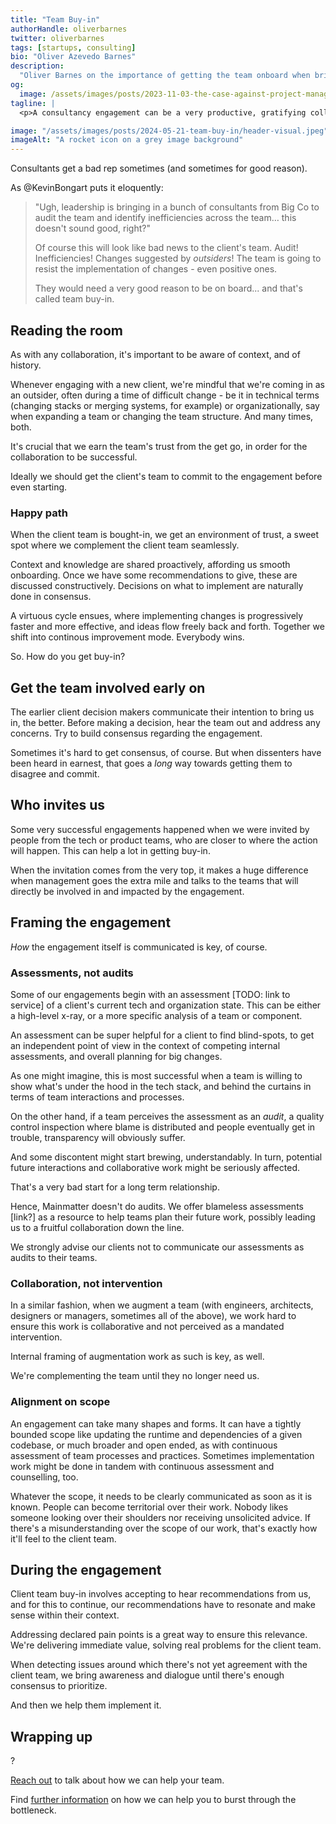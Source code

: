 ```yaml
---
title: "Team Buy-in"
authorHandle: oliverbarnes
twitter: oliverbarnes
tags: [startups, consulting]
bio: "Oliver Azevedo Barnes"
description:
  "Oliver Barnes on the importance of getting the team onboard when bringing in a consultancy"
og:
  image: /assets/images/posts/2023-11-03-the-case-against-project-managers/og-image.jpeg
tagline: |
  <p>A consultancy engagement can be a very productive, gratifying collaborative process. That's _if_ the client team is onboard with having it come in to help</p>

image: "/assets/images/posts/2024-05-21-team-buy-in/header-visual.jpeg"
imageAlt: "A rocket icon on a grey image background"
---
```


Consultants get a bad rep sometimes (and sometimes for good reason). 

As @KevinBongart puts it eloquently:

> "Ugh, leadership is bringing in a bunch of consultants from Big Co to audit the team and identify inefficiencies across the team… this doesn't sound good, right?"
>
> Of course this will look like bad news to the client's team. Audit! Inefficiencies! Changes suggested by _outsiders_! The team is going to resist the implementation of changes - even positive ones.
>
>They would need a very good reason to be on board... and that's called team buy-in.

## Reading the room

As with any collaboration, it's important to be aware of context, and of history.

Whenever engaging with a new client, we're mindful that we're coming in as an outsider, often during a time of difficult change - be it in technical terms (changing stacks or merging systems, for example) or organizationally, say when expanding a team or changing the team structure. And many times, both.

It's crucial that we earn the team's trust from the get go, in order for the collaboration to be successful.

Ideally we should get the client's team to commit to the engagement before even starting.

### Happy path

When the client team is bought-in, we get an environment of trust, a sweet spot where we complement the client team seamlessly. 

Context and knowledge are shared proactively, affording us smooth onboarding. Once we have some recommendations to give, these are discussed constructively. Decisions on what to implement are naturally done in consensus.

A virtuous cycle ensues, where implementing changes is progressively faster and more effective, and ideas flow freely back and forth. Together we shift into continous improvement mode. Everybody wins.

So. How do you get buy-in?

## Get the team involved early on

The earlier client decision makers communicate their intention to bring us in, the better. Before making a decision, hear the team out and address any concerns. Try to build consensus regarding the engagement. 

Sometimes it's hard to get consensus, of course. But when dissenters have been heard in earnest, that goes a _long_ way towards getting them to disagree and commit.

## Who invites us

Some very successful engagements happened when we were invited by people from the tech or product teams, who are closer to where the action will happen. This can help a lot in getting buy-in.

When the invitation comes from the very top, it makes a huge difference when management goes the extra mile and talks to the teams that will directly be involved in and impacted by the engagement.

## Framing the engagement

_How_ the engagement itself is communicated is key, of course.

### Assessments, not audits

Some of our engagements begin with an assessment [TODO: link to service] of a client's current tech and organization state. This can be either a high-level x-ray, or a more specific analysis of a team or component. 

An assessment can be super helpful for a client to find blind-spots, to get an independent point of view in the context of competing internal assessments, and overall planning for big changes.

As one might imagine, this is most successful when a team is willing to show what's under the hood in the tech stack, and behind the curtains in terms of team interactions and processes.

On the other hand, if a team perceives the assessment as an _audit_, a quality control inspection where blame is distributed and people eventually get in trouble, transparency will obviously suffer. 

And some discontent might start brewing, understandably. In turn, potential future interactions and collaborative work might be seriously affected. 

That's a very bad start for a long term relationship.

Hence, Mainmatter doesn't do audits. We offer blameless assessments [link?] as a resource to help teams plan their future work, possibly leading us to a fruitful collaboration down the line. 

We strongly advise our clients not to communicate our assessments as audits to their teams.

### Collaboration, not intervention

In a similar fashion, when we augment a team (with engineers, architects, designers or managers, sometimes all of the above), we work hard to ensure this work is collaborative and not perceived as a mandated intervention.

Internal framing of augmentation work as such is key, as well.

We're complementing the team until they no longer need us.

### Alignment on scope

An engagement can take many shapes and forms. It can have a tightly bounded scope like updating the runtime and dependencies of a given codebase, or much broader and open ended, as with continuous assessment of team processes and practices. Sometimes implementation work might be done in tandem with continuous assessment and counselling, too.

Whatever the scope, it needs to be clearly communicated as soon as it is known. People can become territorial over their work. Nobody likes someone looking over their shoulders nor receiving unsolicited advice. If there's a misunderstanding over the scope of our work, that's exactly how it'll feel to the client team.

## During the engagement

Client team buy-in involves accepting to hear recommendations from us, and for this to continue, our recommendations have to resonate and make sense within their context. 

Addressing declared pain points is a great way to ensure this relevance. We're delivering immediate value, solving real problems for the client team.

When detecting issues around which there's not yet agreement with the client team, we bring awareness and dialogue until there's enough consensus to prioritize. 

And then we help them implement it.

## Wrapping up

?

[Reach out](/contact/) to talk about how we can help your team.

Find [further information](/startups/) on how we can help you to burst through
the bottleneck.
